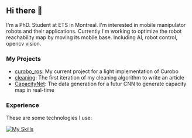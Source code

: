 ## Hi there 👋

I'm a PhD. Student at ETS in Montreal. I'm interested in mobile manipulator robots and their applications. Currently I'm working to optimize the robot reachability map by moving its mobile base. Including AI, robot control, opencv vision.

### My Projects
- [curobo_ros](https://github.com/Lab-CORO/curobo_ros): My current project for a light implementation of Curobo
- [cleaning](https://github.com/Lab-CORO/cleaning): The first iteration of my cleaning algorithm to write an article
- [CapacityNet](https://github.com/Lab-CORO/CapaciNet): The data generation for a futur CNN to generate capacity map in real-time

### Experience
These are some technologies I use:

[![My Skills](https://skillicons.dev/icons?i=python,arduino,bash,cpp,cmake,docker,git,github,latex,ubuntu,md,py,ros,vscode,clion,eclipse)](https://skillicons.dev)






<!--
**will-44/will-44** is a ✨ _special_ ✨ repository because its `README.md` (this file) appears on your GitHub profile.

Here are some ideas to get you started:

- 🔭 I’m currently working on ...
- 🌱 I’m currently learning ...
- 👯 I’m looking to collaborate on ...
- 🤔 I’m looking for help with ...
- 💬 Ask me about ...
- 📫 How to reach me: ...
- 😄 Pronouns: ...
- ⚡ Fun fact: ...
-->
